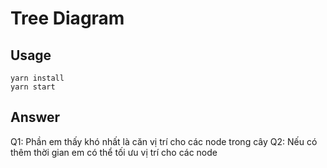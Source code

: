 # Tree Diagram

## Usage

```
yarn install
yarn start
```

## Answer

Q1: Phần em thấy khó nhất là căn vị trí cho các node trong cây
Q2: Nếu có thêm thời gian em có thể tối ưu vị trí cho các node
